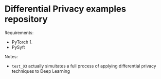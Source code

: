 # Differential Privacy examples repository

Requirements:
- PyTorch 1.
- PySyft

Notes:
- `test_03` actually simultates a full process of applying differential privacy techniques to Deep Learning
